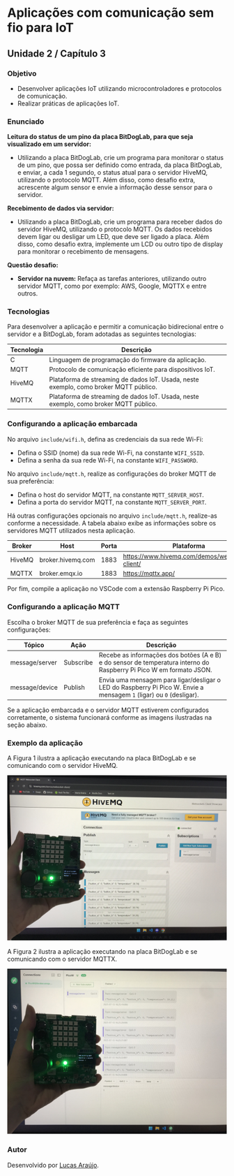 # Aplicações com comunicação sem fio para IoT

## Unidade 2 / Capítulo 3

### Objetivo

- Desenvolver aplicações IoT utilizando microcontroladores e protocolos de comunicação.
- Realizar práticas de aplicações IoT.

### Enunciado

**Leitura do status de um pino da placa BitDogLab, para que seja visualizado em um servidor:**

- Utilizando a placa BitDogLab, crie um programa para monitorar o status de um pino, que possa ser definido como entrada, da placa BitDogLab, e enviar, a cada 1 segundo, o status atual para o servidor HiveMQ, utilizando o protocolo MQTT. Além disso, como desafio extra, acrescente algum sensor e envie a informação desse sensor para o servidor.

**Recebimento de dados via servidor:**

- Utilizando a placa BitDogLab, crie um programa para receber dados do servidor HiveMQ, utilizando o protocolo MQTT. Os dados recebidos devem ligar ou desligar um LED, que deve ser ligado a placa. Além disso, como desafio extra, implemente um LCD ou outro tipo de display para monitorar o recebimento de mensagens.

**Questão desafio:**

- **Servidor na nuvem:** Refaça as tarefas anteriores, utilizando outro servidor MQTT, como por exemplo: AWS, Google, MQTTX e entre outros.

### Tecnologias

Para desenvolver a aplicação e permitir a comunicação bidirecional entre o servidor e a BitDogLab, foram adotadas as seguintes tecnologias:

| Tecnologia   | Descrição                                                                             |
| ------------ | ------------------------------------------------------------------------------------- |
| C            | Linguagem de programação do firmware da aplicação.                                    |
| MQTT         | Protocolo de comunicação eficiente para dispositivos IoT.                             |
| HiveMQ       | Plataforma de streaming de dados IoT. Usada, neste exemplo, como broker MQTT público. |
| MQTTX        | Plataforma de streaming de dados IoT. Usada, neste exemplo, como broker MQTT público. |

### Configurando a aplicação embarcada

No arquivo `include/wifi.h`, defina as credenciais da sua rede Wi-Fi:

- Defina o SSID (nome) da sua rede Wi-Fi, na constante `WIFI_SSID`.
- Defina a senha da sua rede Wi-Fi, na constante `WIFI_PASSWORD`.

No arquivo `include/mqtt.h`, realize as configurações do broker MQTT de sua preferência:

- Defina o host do servidor MQTT, na constante `MQTT_SERVER_HOST`.
- Defina a porta do servidor MQTT, na constante `MQTT_SERVER_PORT`.

Há outras configurações opcionais no arquivo `include/mqtt.h`, realize-as conforme a necessidade. A tabela abaixo exibe as informações sobre os servidores MQTT utilizados nesta aplicação.

| Broker | Host              | Porta | Plataforma                                     |
| ------ | ----------------- | ----- | ---------------------------------------------- |
| HiveMQ | broker.hivemq.com | 1883  | https://www.hivemq.com/demos/websocket-client/ |
| MQTTX  | broker.emqx.io    | 1883  | https://mqttx.app/                             |

Por fim, compile a aplicação no VSCode com a extensão Raspberry Pi Pico.

### Configurando a aplicação MQTT

Escolha o broker MQTT de sua preferência e faça as seguintes configurações:

| Tópico         | Ação      | Descrição                                                                                                            |
| -------------- | --------- | -------------------------------------------------------------------------------------------------------------------- |
| message/server | Subscribe | Recebe as informações dos botões (A e B) e do sensor de temperatura interno do Raspberry Pi Pico W em formato JSON.  |
| message/device | Publish   | Envia uma mensagem para ligar/desligar o LED do Raspberry Pi Pico W. Envie a mensagem `1` (ligar) ou `0` (desligar). |

Se a aplicação embarcada e o servidor MQTT estiverem configurados corretamente, o sistema funcionará conforme as imagens ilustradas na seção abaixo.

### Exemplo da aplicação

A Figura 1 ilustra a aplicação executando na placa BitDogLab e se comunicando com o servidor HiveMQ.

![HiveMQ](./images/HiveMQ.jpg)

A Figura 2 ilustra a aplicação executando na placa BitDogLab e se comunicando com o servidor MQTTX.

![MQTTX](./images/MQTTX.jpg)

### Autor

Desenvolvido por [Lucas Araújo](https://github.com/lucapwn).
